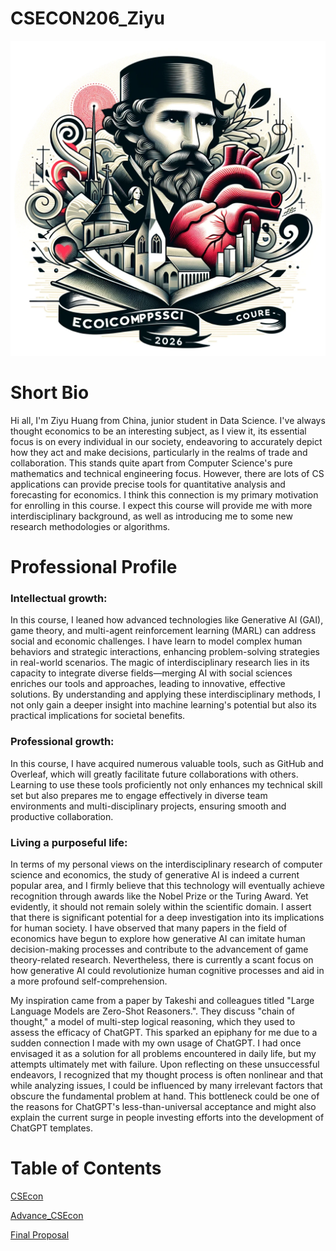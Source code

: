 # CSECON206_Ziyu
![EconCompsci206 Avatar](avatar_petofi.png)
# Short Bio
Hi all, I'm Ziyu Huang from China, junior student in Data Science. I've always thought economics to be an interesting subject, as I view it, its essential focus is on every individual in our society, endeavoring to accurately depict how they act and make decisions, particularly in the realms of trade and collaboration. This stands quite apart from Computer Science's pure mathematics and technical engineering focus. However, there are lots of CS applications can provide precise tools for quantitative analysis and forecasting for economics. I think this connection is my primary motivation for enrolling in this course. I expect this course will provide me with more interdisciplinary background, as well as introducing me to some new research methodologies or algorithms.

# Professional Profile
### Intellectual growth:

In this course, I leaned how advanced technologies like Generative AI (GAI), game theory, and multi-agent reinforcement learning (MARL) can address social and economic challenges. I have learn to model complex human behaviors and strategic interactions, enhancing problem-solving strategies in real-world scenarios. The magic of interdisciplinary research lies in its capacity to integrate diverse fields—merging AI with social sciences enriches our tools and approaches, leading to innovative, effective solutions. By understanding and applying these interdisciplinary methods, I not only gain a deeper insight into machine learning's potential but also its practical implications for societal benefits.

### Professional growth:

In this course, I have acquired numerous valuable tools, such as GitHub and Overleaf, which will greatly facilitate future collaborations with others. Learning to use these tools proficiently not only enhances my technical skill set but also prepares me to engage effectively in diverse team environments and multi-disciplinary projects, ensuring smooth and productive collaboration.

### Living a purposeful life: 

In terms of my personal views on the interdisciplinary research of computer science and economics, the study of generative AI is indeed a current popular area, and I firmly believe that this technology will eventually achieve recognition through awards like the Nobel Prize or the Turing Award. Yet evidently, it should not remain solely within the scientific domain. I assert that there is significant potential for a deep investigation into its implications for human society. I have observed that many papers in the field of economics have begun to explore how generative AI can imitate human decision-making processes and contribute to the advancement of game theory-related research. Nevertheless, there is currently a scant focus on how generative AI could revolutionize human cognitive processes and aid in a more profound self-comprehension.

My inspiration came from a paper by Takeshi and colleagues titled "Large Language Models are Zero-Shot Reasoners.". They discuss "chain of thought," a model of multi-step logical reasoning, which they used to assess the efficacy of ChatGPT. This sparked an epiphany for me due to a sudden connection I made with my own usage of ChatGPT. I had once envisaged it as a solution for all problems encountered in daily life, but my attempts ultimately met with failure. Upon reflecting on these unsuccessful endeavors, I recognized that my thought process is often nonlinear and that while analyzing issues, I could be influenced by many irrelevant factors that obscure the fundamental problem at hand. This bottleneck could be one of the reasons for ChatGPT's less-than-universal acceptance and might also explain the current surge in people investing efforts into the development of ChatGPT templates.

# Table of Contents
[CSEcon](https://github.com/Rising-Stars-by-Sunshine/CSECON206_Ziyu/tree/main/CSEcon)

[Advance_CSEcon](https://github.com/Rising-Stars-by-Sunshine/CSECON206_Ziyu/tree/main/Advance_CSEcon)

[Final Proposal](https://github.com/Rising-Stars-by-Sunshine/CSECON206_Ziyu/tree/main/Proposal%20(new))
